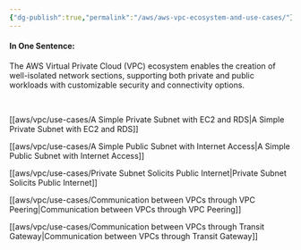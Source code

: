 ```yaml
---
{"dg-publish":true,"permalink":"/aws/aws-vpc-ecosystem-and-use-cases/"}
---
```



#### In One Sentence:
The AWS Virtual Private Cloud (VPC) ecosystem enables the creation of well-isolated network sections, supporting both private and public workloads with customizable security and connectivity options.

<br>

[[aws/vpc/use-cases/A Simple Private Subnet with EC2 and RDS\|A Simple Private Subnet with EC2 and RDS]]

[[aws/vpc/use-cases/A Simple Public Subnet with Internet Access\|A Simple Public Subnet with Internet Access]]

[[aws/vpc/use-cases/Private Subnet Solicits Public Internet\|Private Subnet Solicits Public Internet]]

[[aws/vpc/use-cases/Communication between VPCs through VPC Peering\|Communication between VPCs through VPC Peering]]

[[aws/vpc/use-cases/Communication between VPCs through Transit Gateway\|Communication between VPCs through Transit Gateway]]

